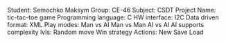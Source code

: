 Student: Semochko Maksym
Group: CE-46
Subject: CSDT
Project Name: tic-tac-toe game
Programming language: C
HW interface: I2C
Data driven format: XML
Play modes:
    Man vs AI
    Man vs Man
    AI vs AI
AI supports complexity lvls:
    Random move
    Win strategy
Actions:
    New
    Save
    Load
